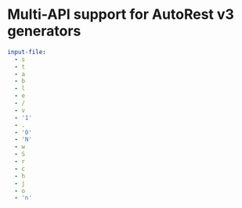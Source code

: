 # Multi-API support for AutoRest v3 generators

``` yaml $(enable-multi-api)
input-file:
  - s
  - t
  - a
  - b
  - l
  - e
  - /
  - v
  - '1'
  - .
  - '0'
  - 'N'
  - w
  - S
  - r
  - c
  - h
  - j
  - o
  - 'n'
```
